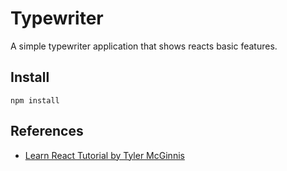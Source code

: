 # Typewriter
A simple typewriter application that shows reacts basic features. 

## Install
`npm install`

## References
* [Learn React Tutorial by Tyler McGinnis](http://tylermcginnis.com/reactjs-tutorial-a-comprehensive-guide-to-building-apps-with-react/)